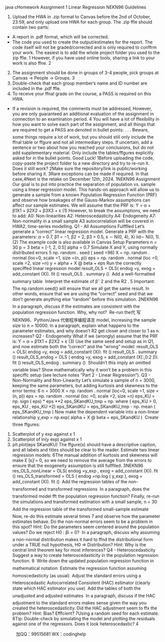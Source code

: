 java cHomework Assignment 1
Linear Regression
NEKN96
Guidelines
1. Upload the HWA in .zip format to Canvas before the 2nd of October, 23:59, and only
upload one HWA for each group. The .zip ffle should contain two parts:
- A report in .pdf format, which will be corrected.
- The code you used to create the output/estimates for the report. The code itself will
not be graded/corrected and is only required to conffrm your work. The easiest is to add
the whole project folder you used to the zip ffle.
1 However, if you have used online tools,
sharing a link to your work is also ffne.
2
2. The assignment should be done in groups of 3-4 people, pick groups at
Canvas → People → Groups.
3
3. Double-check that each group member’s name and ID number are included in the .pdf ffle.
4. To receive your ffnal grade on the course, a PASS is required on this HWA.
- If a revision is required, the comments must be addressed,  However, you are only guaranteed an additional
evaluation of the assignment in connection to an examination period.
4
You will have a lot of ffexibility in how you want to solve each part of the assignment, and all things
that are required to get a PASS are denoted in bullet points:
 . . .
Beware, some things require a lot of work, but you should still only include the ffnal table or ffgure
and not all intermediary steps. If uncertain, add a sentence or two about how you reached your
conclusions, but do not add supplementary material. Only include the tables/ffgures explicitly asked
for in the bullet points.
Good Luck!
1Before uploading the code, copy-paste the project folder to a new directory and try to re-run it. Does it still work?
2Make sure the repository/link is public/working before sharing it.
3Rare exceptions can be made if required. In that case,4Next is the retake on December 12th, 2024.
1NEKN96
Assignment
Our goal is to put into practice the separation of population vs. sample using a linear regression
model. This hands-on approach will allow us to generate a sample from a known Population Regression
Function (PRF) and observe how breakages of the Gauss-Markov assumptions can affect our sample
estimates.
We will assume that the PRF is:
Y = α + β1X1 + β2X2 + β3X3 + ε (1)
However, to break the assumptions, we need to add:
A0: Non-linearities
A2: Heteroscedasticity
A4: Endogeneity
A7: Non-normality in a small sample
A3 autocorrelation will be covered in HWA2, time-series modelling.
Q1 - All Assumptions Fulfflled
Let’s generate a ”correct” linear regression model. Generate a PRF with the parameters:
α = 0.7, β1 = −1, β2 = 2, β3 = 0.5, ε ∼ N(0, 4), Xi
 iid∼ N(0, 1). (2)
The example code is also available in Canvas
Setup Parameters
n = 30
p = 3
beta = [-1, 2, 0.5]
alpha = 0.7
Simulate X and Y, using normally distributed errors
5
np. random . seed ( seed =96)
X = np. random . normal (loc=0, scale =1, size =(n, p))
eps = np. random . normal (loc =0, scale =2, size =n)
y = alpha + X @ beta + eps
Run the correctly speciffed linear regression model
result_OLS = OLS( endog =y, exog = add_constant (X)). fit ()
result_OLS . summary ()
 Add a well-formatted summary table
 Interpret the estimate of βˆ
2 and the R2
.
5
Important: The np.random.seed() will ensure that we all get the same result. In other words, ensure that we are
using the ”correct” seed and that we don’t generate anything else ”random” before this simulation.
2NEKN96
 In a paragraph, discuss if the estimates are consistent with the population regression function.
Why, why not?
 Re-run the代 写NEKN96、Python/Java
代做程序编程语言 model, increasing the sample size to n = 10000. In a paragraph, explain what happens
to the parameter estimates, and why doesn’t R2 get closer and closer to 1 as n increases?
Q2 - Endogeneity
What if we (wrongly) assume that the PRF is:
Y = α + β1X1 + β2X2 + ε (3)
Use the same seed and setup as in Q1, and now estimate both the ”correct” and the ”wrong” model:
result_OLS = OLS( endog =y, exog = add_constant (X)). fit ()
result_OLS . summary ()
result_OLS_endog = OLS ( endog =y, exog = add_constant (X[:,0:2 ])). fit ()
result_OLS_endog . summary ()
 Shouldn’t this imply an omitted variable bias? Show mathematically why it won’t be a problem
in this speciffc setup (see lecture notes ”Part 2 - Linear Regression”).
Q3 - Non-Normality and Non-Linearity
Let’s simulate a sample of n = 3000, keeping the same parameters, but adding kurtosis and skewness
to the error terms:
6
n = 3000
X = np. random . normal (loc=0, scale =1, size =(n, p))
eps = np. random . normal (loc =0, scale =2, size =n)
eps_KU = np. sign ( eps) * eps **2
eps_SKandKU_tmp = np. where ( eps_KU > 0, eps_KU , eps_KU *2)
eps_SKandKU = eps_SKandKU_tmp - np. mean ( eps_SKandKU_tmp )
Now make the dependent variable into a non-linear relationship
y_exp = np.exp( alpha + X @ beta + eps_SKandKU )
 Create three ffgures:
1. Scatterplot of y exp against x 1
2. Scatterplot of ln(y exp) against x 1
3. plt.plot(eps SKandKU)
The ffgure(s) should have a descriptive caption, and all labels and titles should be clear to the
reader.
Estimate two linear regression models:
6The manual addition of kurtosis and skewness will make E [ε] ̸= 0, so we need to remove the average from the errors
to ensure that the exogeneity assumption is still fulfflled.
3NEKN96
res_OLS_nonLinear = OLS( endog =y_exp , exog = add_constant (X)). fit ()
res_OLS_transformed = OLS ( endog =np.log ( y_exp ), exog = add_constant (X)). fit ()
 Add the regression tables of the non-transformed and transformed regressions
 In a paragraph, does the transformed model fft the population regression function?
Finally, re-run the simulations and transformed estimation with a small sample, n = 30
 Add the regression table of the transformed small-sample estimate
 Now, re-do this estimate several times
7 and observe how the parameter estimates behave. Do
the non-normal errors seem to be a problem in this spot?
Hint: Do the parameters seem centered around the population values? Do we reject H0 : βi = 0?
 In a paragraph, discuss why assuming a non-normal distribution makes it hard to ffnd the
distributional form under a TRUE null hypothesis, H0 ⇒ Distribution?
Hint: Why is the central limit theorem key for most inferences?
Q4 - Heteroscedasticity
Suggest a way to create heteroscedasticity in the population regression function.
8
 Write down the updated population regression function in mathematical notation
 Estimate the regression function assuming homoscedasticity (as usual)
 Adjust the standard errors using a Heteroscedastic Autocorrelated Consistent (HAC) estimator
(clearly state which HAC estimator you use)
 Add the tables of both the unadjusted and adjusted estimates
 In a paragraph, discuss if the HAC adjustment to the standard errors makes sense given the
way you created the heteroscedasticity. Did the HAC adjustment seem to ffx the problem?
Hint: Bias? Efffcient?
7Using a random seed for each estimate.
8Tip: Double-check by simulating the model and plotting the residuals against one of the regressors. Does it look
heteroscedastic?
4

         
加QQ：99515681  WX：codinghelp
